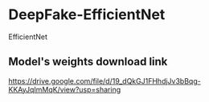 # DeepFake-EfficientNet
EfficientNet

## Model's weights download link
https://drive.google.com/file/d/19_dQkGJ1FHhdjJv3bBqg-KKAyJqImMqK/view?usp=sharing
